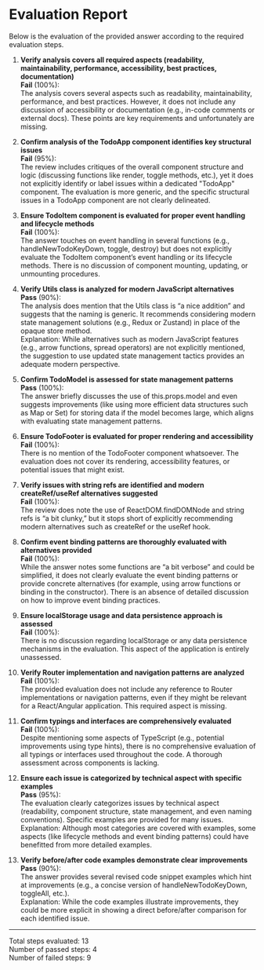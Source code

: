 # Evaluation Report

Below is the evaluation of the provided answer according to the required evaluation steps.

1. **Verify analysis covers all required aspects (readability, maintainability, performance, accessibility, best practices, documentation)**  
   **Fail** (100%):  
   The analysis covers several aspects such as readability, maintainability, performance, and best practices. However, it does not include any discussion of accessibility or documentation (e.g., in-code comments or external docs). These points are key requirements and unfortunately are missing.

2. **Confirm analysis of the TodoApp component identifies key structural issues**  
   **Fail** (95%):  
   The review includes critiques of the overall component structure and logic (discussing functions like render, toggle methods, etc.), yet it does not explicitly identify or label issues within a dedicated "TodoApp" component. The evaluation is more generic, and the specific structural issues in a TodoApp component are not clearly delineated.

3. **Ensure TodoItem component is evaluated for proper event handling and lifecycle methods**  
   **Fail** (100%):  
   The answer touches on event handling in several functions (e.g., handleNewTodoKeyDown, toggle, destroy) but does not explicitly evaluate the TodoItem component’s event handling or its lifecycle methods. There is no discussion of component mounting, updating, or unmounting procedures.

4. **Verify Utils class is analyzed for modern JavaScript alternatives**  
   **Pass** (90%):  
   The analysis does mention that the Utils class is “a nice addition” and suggests that the naming is generic. It recommends considering modern state management solutions (e.g., Redux or Zustand) in place of the opaque store method.  
   Explanation: While alternatives such as modern JavaScript features (e.g., arrow functions, spread operators) are not explicitly mentioned, the suggestion to use updated state management tactics provides an adequate modern perspective.

5. **Confirm TodoModel is assessed for state management patterns**  
   **Pass** (100%):  
   The answer briefly discusses the use of this.props.model and even suggests improvements (like using more efficient data structures such as Map or Set) for storing data if the model becomes large, which aligns with evaluating state management patterns.

6. **Ensure TodoFooter is evaluated for proper rendering and accessibility**  
   **Fail** (100%):  
   There is no mention of the TodoFooter component whatsoever. The evaluation does not cover its rendering, accessibility features, or potential issues that might exist.

7. **Verify issues with string refs are identified and modern createRef/useRef alternatives suggested**  
   **Fail** (100%):  
   The review does note the use of ReactDOM.findDOMNode and string refs is “a bit clunky,” but it stops short of explicitly recommending modern alternatives such as createRef or the useRef hook.

8. **Confirm event binding patterns are thoroughly evaluated with alternatives provided**  
   **Fail** (100%):  
   While the answer notes some functions are “a bit verbose” and could be simplified, it does not clearly evaluate the event binding patterns or provide concrete alternatives (for example, using arrow functions or binding in the constructor). There is an absence of detailed discussion on how to improve event binding practices.

9. **Ensure localStorage usage and data persistence approach is assessed**  
   **Fail** (100%):  
   There is no discussion regarding localStorage or any data persistence mechanisms in the evaluation. This aspect of the application is entirely unassessed.

10. **Verify Router implementation and navigation patterns are analyzed**  
    **Fail** (100%):  
    The provided evaluation does not include any reference to Router implementations or navigation patterns, even if they might be relevant for a React/Angular application. This required aspect is missing.

11. **Confirm typings and interfaces are comprehensively evaluated**  
    **Fail** (100%):  
    Despite mentioning some aspects of TypeScript (e.g., potential improvements using type hints), there is no comprehensive evaluation of all typings or interfaces used throughout the code. A thorough assessment across components is lacking.

12. **Ensure each issue is categorized by technical aspect with specific examples**  
    **Pass** (95%):  
    The evaluation clearly categorizes issues by technical aspect (readability, component structure, state management, and even naming conventions). Specific examples are provided for many issues.  
    Explanation: Although most categories are covered with examples, some aspects (like lifecycle methods and event binding patterns) could have benefitted from more detailed examples.

13. **Verify before/after code examples demonstrate clear improvements**  
    **Pass** (90%):  
    The answer provides several revised code snippet examples which hint at improvements (e.g., a concise version of handleNewTodoKeyDown, toggleAll, etc.).  
    Explanation: While the code examples illustrate improvements, they could be more explicit in showing a direct before/after comparison for each identified issue.

---

Total steps evaluated: 13  
Number of passed steps: 4  
Number of failed steps: 9